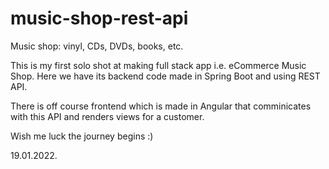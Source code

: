 # music-shop-rest-api
Music shop: vinyl, CDs, DVDs, books, etc.

This is my first solo shot at making full stack app i.e. eCommerce Music Shop. Here we have its backend code made in Spring Boot and using REST API.

There is off course frontend which is made in Angular that comminicates with this API and renders views for a customer.

Wish me luck the journey begins :)

19.01.2022.

